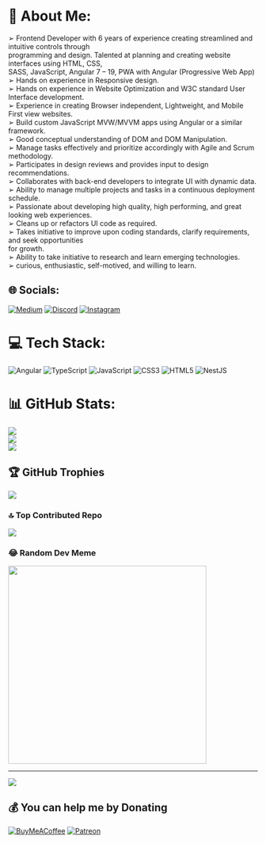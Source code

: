 # 💫 About Me:
➢ Frontend Developer with 6 years of experience creating streamlined and intuitive controls through <br>programming and design. Talented at planning and creating website interfaces using HTML, CSS,<br>SASS, JavaScript, Angular 7 – 19, PWA with Angular (Progressive Web App)<br>➢ Hands on experience in Responsive design.<br>➢ Hands on experience in Website Optimization and W3C standard User Interface development.<br>➢ Experience in creating Browser independent, Lightweight, and Mobile First view websites.<br>➢ Build custom JavaScript MVW/MVVM apps using Angular or a similar framework.<br>➢ Good conceptual understanding of DOM and DOM Manipulation.<br>➢ Manage tasks effectively and prioritize accordingly with Agile and Scrum methodology.<br>➢ Participates in design reviews and provides input to design recommendations.<br>➢ Collaborates with back-end developers to integrate UI with dynamic data.<br>➢ Ability to manage multiple projects and tasks in a continuous deployment schedule.<br>➢ Passionate about developing high quality, high performing, and great looking web experiences.<br>➢ Cleans up or refactors UI code as required.<br>➢ Takes initiative to improve upon coding standards, clarify requirements, and seek opportunities<br>for growth.<br>➢ Ability to take initiative to research and learn emerging technologies.<br>➢ curious, enthusiastic, self-motived, and willing to learn.<br>

## 🌐 Socials:
[![Medium](https://img.shields.io/badge/Medium-12100E?logo=medium&logoColor=white)](https://medium.com/@https://www.medium.com/@proCoderSid)
[![Discord](https://img.shields.io/badge/Discord-%237289DA.svg?logo=discord&logoColor=white)](https://discord.gg/https://www.discordapp.com/users/pro.coder.sid)
[![Instagram](https://img.shields.io/badge/Instagram-%23E4405F.svg?logo=Instagram&logoColor=white)](https://instagram.com/https://www.instagram.com/proCoderSid/)

<!--
[![Behance](https://img.shields.io/badge/Behance-1769ff?logo=behance&logoColor=white)](https://behance.net/https://www.behance.net/proCoderSid) 
[![Discord](https://img.shields.io/badge/Discord-%237289DA.svg?logo=discord&logoColor=white)](https://discord.gg/https://www.discordapp.com/users/pro.coder.sid) 
[![Facebook](https://img.shields.io/badge/Facebook-%231877F2.svg?logo=Facebook&logoColor=white)](https://facebook.com/https://www.facebook.com/proCoderSid) 
[![Instagram](https://img.shields.io/badge/Instagram-%23E4405F.svg?logo=Instagram&logoColor=white)](https://instagram.com/https://www.instagram.com/proCoderSid/) 
[![LinkedIn](https://img.shields.io/badge/LinkedIn-%230077B5.svg?logo=linkedin&logoColor=white)](https://linkedin.com/in/www.linkedin.com/in/proCoderSid) 
[![Medium](https://img.shields.io/badge/Medium-12100E?logo=medium&logoColor=white)](https://medium.com/@https://www.medium.com/@proCoderSid) 
[![Pinterest](https://img.shields.io/badge/Pinterest-%23E60023.svg?logo=Pinterest&logoColor=white)](https://pinterest.com/www.pinterest.com/pro-coder-sid) 
[![Quora](https://img.shields.io/badge/Quora-%23B92B27.svg?logo=Quora&logoColor=white)](https://quora.com/profile/https://www.quora.com/profile/ProCoderSid) 
[![Reddit](https://img.shields.io/badge/Reddit-%23FF4500.svg?logo=Reddit&logoColor=white)](https://reddit.com/user/https://www.reddit.com/user/proCoderSid) 
[![Stack Overflow](https://img.shields.io/badge/-Stackoverflow-FE7A16?logo=stack-overflow&logoColor=white)](https://stackoverflow.com/users/https://stackoverflow.com/users/22435461/pro-coder-sid) 
[![Twitch](https://img.shields.io/badge/Twitch-%239146FF.svg?logo=Twitch&logoColor=white)](https://twitch.tv/https://www.twitch.tv/procodersid) 
[![Twitter](https://img.shields.io/badge/Twitter-%231DA1F2.svg?logo=Twitter&logoColor=white)](https://twitter.com/https://twitter.com/proCoderSid) 
[![YouTube](https://img.shields.io/badge/YouTube-%23FF0000.svg?logo=YouTube&logoColor=white)](https://youtube.com/@https://www.youtube.com/@proCoderSid) 
[![Codepen](https://img.shields.io/badge/Codepen-000000?style=for-the-badge&logo=codepen&logoColor=white)](https://codepen.io/https://codepen.io/proCoderSid) 
-->
# 💻 Tech Stack:
![Angular](https://img.shields.io/badge/angular-%23DD0031.svg?style=for-the-badge&logo=angular&logoColor=white) 
![TypeScript](https://img.shields.io/badge/typescript-%23007ACC.svg?style=for-the-badge&logo=typescript&logoColor=white) 
![JavaScript](https://img.shields.io/badge/javascript-%23323330.svg?style=for-the-badge&logo=javascript&logoColor=%23F7DF1E) 
![CSS3](https://img.shields.io/badge/css3-%231572B6.svg?style=for-the-badge&logo=css3&logoColor=white) 
![HTML5](https://img.shields.io/badge/html5-%23E34F26.svg?style=for-the-badge&logo=html5&logoColor=white) 
![NestJS](https://img.shields.io/badge/nestjs-%23E0234E.svg?style=for-the-badge&logo=nestjs&logoColor=white) 
<!--
![Bootstrap](https://img.shields.io/badge/bootstrap-%23563D7C.svg?style=for-the-badge&logo=bootstrap&logoColor=white) 
![NPM](https://img.shields.io/badge/NPM-%23000000.svg?style=for-the-badge&logo=npm&logoColor=white) 
![RxJS](https://img.shields.io/badge/rxjs-%23B7178C.svg?style=for-the-badge&logo=reactivex&logoColor=white) 
![SASS](https://img.shields.io/badge/SASS-hotpink.svg?style=for-the-badge&logo=SASS&logoColor=white) 
![Nginx](https://img.shields.io/badge/nginx-%23009639.svg?style=for-the-badge&logo=nginx&logoColor=white) 
![Apache](https://img.shields.io/badge/apache-%23D42029.svg?style=for-the-badge&logo=apache&logoColor=white) 
![Jenkins](https://img.shields.io/badge/jenkins-%232C5263.svg?style=for-the-badge&logo=jenkins&logoColor=white) 
![MariaDB](https://img.shields.io/badge/MariaDB-003545?style=for-the-badge&logo=mariadb&logoColor=white) 
![MySQL](https://img.shields.io/badge/mysql-%2300f.svg?style=for-the-badge&logo=mysql&logoColor=white) 
![MongoDB](https://img.shields.io/badge/MongoDB-%234ea94b.svg?style=for-the-badge&logo=mongodb&logoColor=white) 	
![Figma](https://img.shields.io/badge/figma-%23F24E1E.svg?style=for-the-badge&logo=figma&logoColor=white) 
![Canva](https://img.shields.io/badge/Canva-%2300C4CC.svg?style=for-the-badge&logo=Canva&logoColor=white) 
![Adobe XD](https://img.shields.io/badge/Adobe%20XD-470137?style=for-the-badge&logo=Adobe%20XD&logoColor=#FF61F6) 
![LINUX](https://img.shields.io/badge/Linux-FCC624?style=for-the-badge&logo=linux&logoColor=black) 
![Docker](https://img.shields.io/badge/docker-%230db7ed.svg?style=for-the-badge&logo=docker&logoColor=white) 
![Postman](https://img.shields.io/badge/Postman-FF6C37?style=for-the-badge&logo=postman&logoColor=white) 
![Swagger](https://img.shields.io/badge/-Swagger-%23Clojure?style=for-the-badge&logo=swagger&logoColor=white) 
![Trello](https://img.shields.io/badge/Trello-%23026AA7.svg?style=for-the-badge&logo=Trello&logoColor=white)
![Jira](https://img.shields.io/badge/jira-%230A0FFF.svg?style=for-the-badge&logo=jira&logoColor=white) 
![ESLint](https://img.shields.io/badge/ESLint-4B3263?style=for-the-badge&logo=eslint&logoColor=white) 
![Express.js](https://img.shields.io/badge/express.js-%23404d59.svg?style=for-the-badge&logo=express&logoColor=%2361DAFB) 
![JWT](https://img.shields.io/badge/JWT-black?style=for-the-badge&logo=JSON%20web%20tokens) 
![Google Cloud](https://img.shields.io/badge/Google%20Cloud-%234285F4.svg?style=for-the-badge&logo=google-cloud&logoColor=white) 
![Azure](https://img.shields.io/badge/azure-%230072C6.svg?style=for-the-badge&logo=azure-devops&logoColor=white) 
![AWS](https://img.shields.io/badge/AWS-%23FF9900.svg?style=for-the-badge&logo=amazon-aws&logoColor=white) 
![Firebase](https://img.shields.io/badge/firebase-%23039BE5.svg?style=for-the-badge&logo=firebase) 
![AdonisJS](https://img.shields.io/badge/adonisjs-%23220052.svg?style=for-the-badge&logo=adonisjs&logoColor=white) 
![NodeJS](https://img.shields.io/badge/node.js-6DA55F?style=for-the-badge&logo=node.js&logoColor=white)
-->

# 📊 GitHub Stats:
![](https://github-readme-stats.vercel.app/api?username=proCoderSid&theme=monokai&hide_border=false&include_all_commits=true&count_private=true)<br/>
![](https://github-readme-streak-stats.herokuapp.com/?user=proCoderSid&theme=monokai&hide_border=false)<br/>
![](https://github-readme-stats.vercel.app/api/top-langs/?username=proCoderSid&theme=monokai&hide_border=false&include_all_commits=true&count_private=true&layout=compact)

## 🏆 GitHub Trophies
![](https://github-profile-trophy.vercel.app/?username=proCoderSid&theme=monokai&no-frame=false&no-bg=true&margin-w=4)

<!--
### ✍️ Random Dev Quote
![](https://quotes-github-readme.vercel.app/api?type=horizontal&theme=gruvbox)
-->

### 🔝 Top Contributed Repo
![](https://github-contributor-stats.vercel.app/api?username=proCoderSid&limit=5&theme=monokai&combine_all_yearly_contributions=true)

### 😂 Random Dev Meme
<img src='https://randommeme-five.vercel.app/' style="height: 400px;"/>

---
[![](https://visitcount.itsvg.in/api?id=proCoderSid&icon=0&color=6)](https://visitcount.itsvg.in)

  ## 💰 You can help me by Donating
  [![BuyMeACoffee](https://img.shields.io/badge/Buy%20Me%20a%20Coffee-ffdd00?style=for-the-badge&logo=buy-me-a-coffee&logoColor=black)](https://buymeacoffee.com/https://www.buymeacoffee.com/procodersid) [![Patreon](https://img.shields.io/badge/Patreon-F96854?style=for-the-badge&logo=patreon&logoColor=white)](https://patreon.com/https://www.patreon.com/proCoderSid) 

  
<!-- Proudly created with GPRM ( https://gprm.itsvg.in ) -->
